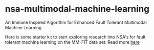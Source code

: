 # nsa-multimodal-machine-learning
An Immune Inspired Algorithm for Enhanced Fault Tolerant Multimodal Machine Learning

Here is some starter kit to start exploring research into NSA's for fault tolerant machine learning on the MM-FIT data set. Read more [here](https://mmfit.github.io)
